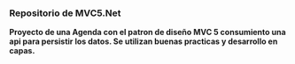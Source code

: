 ### Repositorio de MVC5.Net

**Proyecto de una Agenda con el patron de diseño MVC 5 consumiento una api para persistir los datos.
Se utilizan buenas practicas y desarrollo en capas.**
